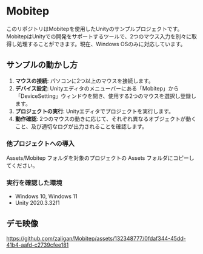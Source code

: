 # Mobitep
このリポジトリはMobitepを使用したUnityのサンプルプロジェクトです。  
MobitepはUnityでの開発をサポートするツールで、2つのマウス入力を別々に取得し処理することができます。現在、Windows OSのみに対応しています。

## サンプルの動かし方
1. **マウスの接続**: パソコンに2つ以上のマウスを接続します。
2. **デバイス設定**: Unityエディタのメニューバーにある「Mobitep」から「DeviceSetting」ウィンドウを開き、使用する2つのマウスを選択し登録します。
3. **プロジェクトの実行**: Unityエディタでプロジェクトを実行します。
4. **動作確認**: 2つのマウスの動きに応じて、それぞれ異なるオブジェクトが動くこと、及び適切なログが出力されることを確認します。

### 他プロジェクトへの導入
Assets/Mobitep フォルダを対象のプロジェクトの Assets フォルダにコピーしてください。

### 実行を確認した環境
- Windows 10, Windows 11
- Unity 2020.3.32f1

## デモ映像


https://github.com/zaligan/Mobitep/assets/132348777/0fdaf344-45dd-41b4-aafd-c2739cfee181



